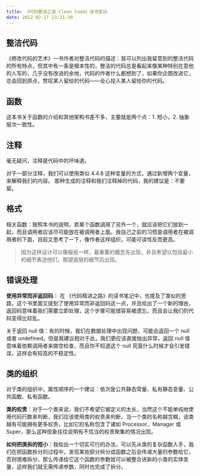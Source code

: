 ```yaml
---
title: 《代码整洁之道-Clean Code》读书笔记
date: 2022-02-27 13:21:39
---
```


## 整洁代码

《修改代码的艺术》一书作者对整洁代码的描述：我可以列出我留意到的整洁代码的所有特点，但其中有一条是根本性的，整洁的代码总是看起来像某种特别在意他的人写的，几乎没有改进的余地，代码的作者什么都想到了，如果你企图改进它，总会回到原点，赞叹某人留给的代码——全心投入某人留给你的代码。

## 函数

这本书关于函数的介绍和其他架构书差不多，主要就是两个点：1. 短小，2. 抽象层次一致性。

## 注释

毫无疑问，注释是代码中的坏味道。

对于一部分注释，我们可以使用类似 4.4.8 这种变量的方式，通过新增两个变量，来解释我们的内容。
那种生成的注释和我们注释掉的代码，我的建议是：不要留。

## 格式

相关函数：按照本书的说明，若某个函数调用了另外一个，就应该把它们放到一起，而且调用者应该尽可能放在被调用者上面。我自己之前的习惯是调用者在被调用者的下面，目前又思考了一下，像作者这样组织，可能可读性反而更高。

> 因为这样设计可以像报纸一样，最重要的概念先出现，并且希望以包括最小的细节表述他们，期望底层的细节后出现。

## 错误处理

**使用异常而非返回码**： 在 《代码精进之路》的读书笔记中，也提及了类似的思路，这个书里面又提到了使用异常而非返回码这一点，并且给出了一个新的理由，返回码意味着我们需要立即处理，这个步骤可能很容易被遗忘，而且会让我们的代码变得比较乱。

关于返回 null 值：有的时候，我们在数据处理中出现问题，可能会返回一个 null 或者 undefined。但是我建议相对于此，我们更应该直接抛出异常，返回 null 值意味着依赖调用者来做空检查，而且你不知道这个 null 究竟什么时候才会引发错误，这样会有较高的不稳定性。

## 类的组织

对于类的组织中，属性顺序的一个建议：依次是公共静态常量、私有静态变量、公共函数、私有函数。

**类的权责**：对于一个类来说，我们不希望它被定义的太长，当然这个不能单纯地使用代码行数来判断，我们应该使用类的权责来判断，当一个类的名称越含糊，该类越有可能拥有更多权责，比如它的名称包含了诸如 Processor、Manager 或 Super，那么这种现象往往说明有不恰当的权责聚集的情况出现。

**如何把类拆的短小**：我给出一个切实可行的办法，可以先从类的复杂函数入手，我们在把函数拆分的过程中，发现某些部分拆分成函数之后会传递大量的参数给它，否则很难拆分，那么传递给它这个函数的参数就可以被整合进新的小类的实体变量，这样我们就无需传递参数，同时也完成了拆分。

